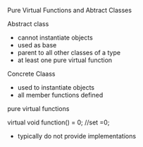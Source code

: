 Pure Virtual Functions and Abtract Classes

Abstract class
- cannot instantiate objects
- used as base
- parent to all other classes of a type
- at least one pure virtual function

Concrete Claass
- used to instantiate objects
- all member functions defined

pure virtual functions 

virtual void function() = 0; //set =0;
- typically do not provide implementations



